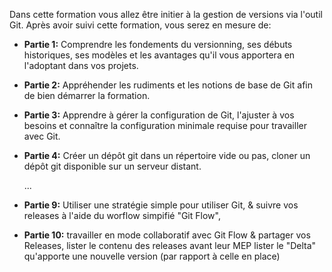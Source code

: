 Dans cette formation vous allez être initier à la gestion de versions via l'outil Git.
Après avoir suivi cette formation, vous serez en mesure de:

- **Partie 1:** Comprendre les fondements du versionning, ses débuts historiques,
  ses modèles et les avantages qu'il vous apportera en l'adoptant dans vos projets.
- **Partie 2:** Appréhender les rudiments et les notions de base de Git afin de bien
  démarrer la formation.
- **Partie 3:** Apprendre à gérer la configuration de Git, l'ajuster
  à vos besoins et connaître la configuration minimale requise pour travailler
  avec Git.
- **Partie 4:** Créer un dépôt git dans un répertoire vide ou pas, cloner un dépôt
  git disponible sur un serveur distant.
  
  ...
- **Partie 9:** Utiliser une stratégie simple pour utiliser Git, 
  & suivre vos releases à l'aide du worflow simpifié "Git Flow",
- **Partie 10:** travailler en mode collaboratif avec Git Flow & partager vos Releases, lister le contenu des releases avant leur MEP
  lister le "Delta" qu'apporte une nouvelle version (par rapport à celle en place)
